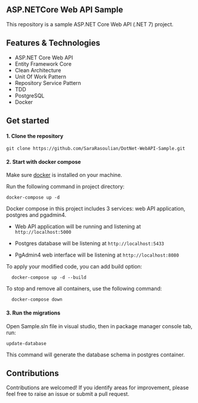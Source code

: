 ## ASP.NETCore Web API Sample

This repository is a sample ASP.NET Core Web API (.NET 7) project.

## Features & Technologies
- ASP.NET Core Web API
- Entity Framework Core
- Clean Architecture
- Unit Of Work Pattern
- Repository Service Pattern
- TDD
- PostgreSQL
- Docker

## Get started

#### 1. Clone the repository

```
git clone https://github.com/SaraRasoulian/DotNet-WebAPI-Sample.git
```
#### 2. Start with docker compose

Make sure [docker](https://docs.docker.com/get-docker/) is installed on your machine.

Run the following command in project directory:

```
docker-compose up -d
```

Docker compose in this project includes 3 services: web API application, postgres and pgadmin4.

- Web API application will be running and listening at `http://localhost:5000`

- Postgres database will be listening at `http://localhost:5433`

- PgAdmin4 web interface will be listening at `http://localhost:8080`


To apply your modified code, you can add build option:

```
  docker-compose up -d --build
```

To stop and remove all containers, use the following command:

```
  docker-compose down
```


#### 3. Run the migrations

Open Sample.sln file in visual studio, then in package manager console tab, run:

```
update-database
```

This command will generate the database schema in postgres container.

## Contributions
Contributions are welcomed! If you identify areas for improvement, please feel free to raise an issue or submit a pull request.
